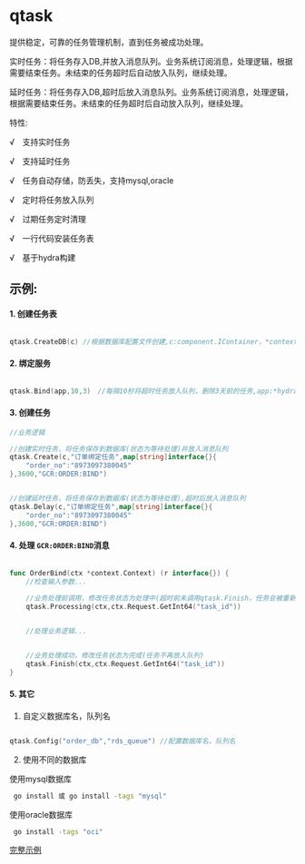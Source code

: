 # qtask
提供稳定，可靠的任务管理机制，直到任务被成功处理。


实时任务：将任务存入DB,并放入消息队列。业务系统订阅消息，处理逻辑，根据需要结束任务。未结束的任务超时后自动放入队列，继续处理。

延时任务：将任务存入DB,超时后放入消息队列。业务系统订阅消息，处理逻辑，根据需要结束任务。未结束的任务超时后自动放入队列，继续处理。

特性:

√　支持实时任务

√　支持延时任务

√　任务自动存储，防丢失，支持mysql,oracle

√　定时将任务放入队列

√　过期任务定时清理

√　一行代码安装任务表

√　基于hydra构建



## 示例:

#### 1. 创建任务表   
```go

qtask.CreateDB(c) //根据数据库配置文件创建,c:component.IContainer，*context.Context或db.IDB

```

#### 2. 绑定服务

```go

qtask.Bind(app,10,3)　//每隔10秒将超时任务放入队列，删除3天前的任务,app:*hydra.MicroApp

```

#### 3. 创建任务

```go
//业务逻辑

//创建实时任务，将任务保存到数据库(状态为等待处理)并放入消息队列
qtask.Create(c,"订单绑定任务",map[string]interface{}{
    "order_no":"8973097380045"
},3600,"GCR:ORDER:BIND")


//创建延时任务，将任务保存到数据库(状态为等待处理),超时后放入消息队列
qtask.Delay(c,"订单绑定任务",map[string]interface{}{
    "order_no":"8973097380045"
},3600,"GCR:ORDER:BIND")
```


#### 4. 处理 `GCR:ORDER:BIND`消息

```go

func OrderBind(ctx *context.Context) (r interface{}) {
    //检查输入参数...
    
    //业务处理前调用，修改任务状态为处理中(超时前未调用qtask.Finish，任务会被重新放入队列)
    qtask.Processing(ctx,ctx.Request.GetInt64("task_id"))


    //处理业务逻辑...


    //业务处理成功，修改任务状态为完成(任务不再放入队列)
    qtask.Finish(ctx,ctx.Request.GetInt64("task_id"))
}

```


#### 5. 其它

1. 自定义数据库名，队列名
```go

qtask.Config("order_db","rds_queue") //配置数据库名，队列名

```

2. 使用不同的数据库
   
使用mysql数据库
```sh
 go install 或 go install -tags "mysql"

```
使用oracle数据库
```sh
 go install -tags "oci" 

```


[完整示例](https://github.com/micro-plat/qtask/tree/master/examples/flowserver)